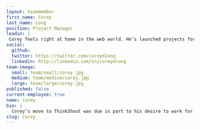 ```yaml
---
layout: teammember
first_name: Corey
last_name: Long
position: Project Manager
leadin: |
 Corey feels right at home in the web world. He’s launched projects for industry giants like Nike, Apple, and Microsoft. At ThinkShout, he gets to put his experience to use for the organizations closest to his heart.
social:
  github: 
  twitter: https://twitter.com/coreymlong
  linkedin: http://linkedin.com/in/coreymlong
team-image:
  small: team/small/corey.jpg
  medium: team/medium/corey.jpg
  large: team/large/corey.jpg
published: false
current-employee: true
name: corey
bio: |
  Corey’s move to ThinkShout was due in part to his desire to work for a company whose values align with his professional goals. We’re thrilled to have him and his skills. Before joining our team, Corey worked in both Project Manager and Digital producer roles to help build websites and mobile applications for a wide variety of organizations. He even helped launched NIKEiD, a service on Nike.com that allows users to customize their purchased apparel. When Corey isn’t overseeing projects, he’s spending time with his kids, reading, or nerding out about whatever’s currently taken his interest.
slug: corey
---
```

